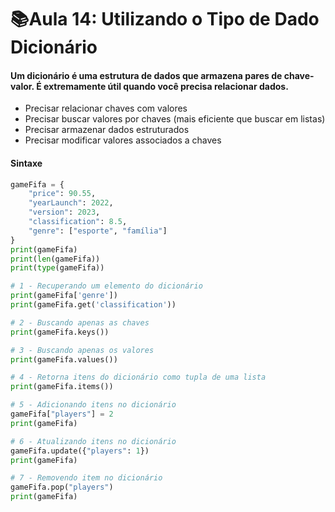 # 📚Aula 14: Utilizando o Tipo de Dado Dicionário

#### Um dicionário é uma estrutura de dados que armazena pares de chave-valor. É extremamente útil quando você precisa relacionar dados.

- Precisar relacionar chaves com valores
- Precisar buscar valores por chaves (mais eficiente que buscar em listas)
- Precisar armazenar dados estruturados
- Precisar modificar valores associados a chaves

#### Sintaxe

```python
gameFifa = {
    "price": 90.55,
    "yearLaunch": 2022,
    "version": 2023,
    "classification": 8.5,
    "genre": ["esporte", "família"]
}
print(gameFifa)
print(len(gameFifa))
print(type(gameFifa))

# 1 - Recuperando um elemento do dicionário
print(gameFifa['genre'])
print(gameFifa.get('classification'))

# 2 - Buscando apenas as chaves
print(gameFifa.keys())

# 3 - Buscando apenas os valores
print(gameFifa.values())

# 4 - Retorna itens do dicionário como tupla de uma lista
print(gameFifa.items())

# 5 - Adicionando itens no dicionário
gameFifa["players"] = 2
print(gameFifa)

# 6 - Atualizando itens no dicionário
gameFifa.update({"players": 1})
print(gameFifa)

# 7 - Removendo item no dicionário
gameFifa.pop("players")
print(gameFifa)

```
